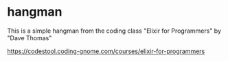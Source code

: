 # hangman
This is a simple hangman from the coding class "Elixir for Programmers" by "Dave Thomas"

https://codestool.coding-gnome.com/courses/elixir-for-programmers

